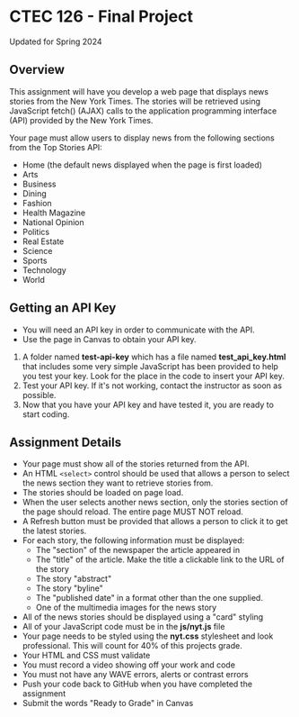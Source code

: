 # CTEC 126 - Final Project

Updated for Spring 2024

## Overview

This assignment will have you develop a web page that displays news stories from the New York Times. The stories will be retrieved using JavaScript fetch() (AJAX) calls to the application programming interface (API) provided by the New York Times.

Your page must allow users to display news from the following sections from the Top Stories API:

- Home (the default news displayed when the page is first loaded)
- Arts
- Business
- Dining
- Fashion
- Health Magazine
- National Opinion
- Politics
- Real Estate
- Science
- Sports
- Technology
- World

## Getting an API Key

- You will need an API key in order to communicate with the API.
- Use the page in Canvas to obtain your API key.

1. A folder named **test-api-key** which has a file named **test_api_key.html** that includes some very simple JavaScript has been provided to help you test your key. Look for the place in the code to insert your API key.
2. Test your API key. If it's not working, contact the instructor as soon as possible.
3. Now that you have your API key and have tested it, you are ready to start coding.

## Assignment Details

- Your page must show all of the stories returned from the API.
- An HTML ```<select>``` control should be used that allows a person to select the news section they want to retrieve stories from.
- The stories should be loaded on page load.
- When the user selects another news section, only the stories section of the page should reload. The entire page MUST NOT reload.
- A Refresh button must be provided that allows a person to click it to get the latest stories.
- For each story, the following information must be displayed:
  - The "section" of the newspaper the article appeared in
  - The "title" of the article. Make the title a clickable link to the URL of the story
  - The story "abstract"
  - The story "byline"
  - The "published date" in a format other than the one supplied.
  - One of the multimedia images for the news story
- All of the news stories should be displayed using a "card" styling
- All of your JavaScript code must be in the **js/nyt.js** file
- Your page needs to be styled using the **nyt.css** stylesheet and look professional. This will count for 40% of this projects grade.
- Your HTML and CSS must validate
- You must record a video showing off your work and code
- You must not have any WAVE errors, alerts or contrast errors
- Push your code back to GitHub when you have completed the assignment
- Submit the words "Ready to Grade" in Canvas
